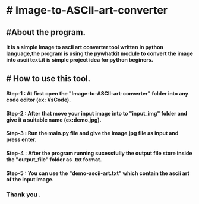 # # Image-to-ASCII-art-converter

## #About the program.
#### It is a simple Image to ascii art converter tool written in python language,the program is using the pywhatkit module to convert the image into ascii text.it is simple project idea for python beginers.

## # How to use this tool.
#### Step-1 : At first open the "Image-to-ASCII-art-converter" folder into any code editor (ex: VsCode).
#### Step-2 : After that move your input image into to "input_img" folder and give it a suitable name (ex:demo.jpg).
#### Step-3 : Run the main.py file and give the image.jpg file as input and press enter.
#### Step-4 : After the program running sucessfully the output file store inside the "output_file" folder as .txt format.
#### Step-5 : You can use the "demo-ascii-art.txt" which contain the ascii art of the input image.

### Thank you .
